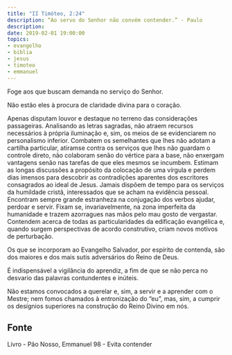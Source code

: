 ```yaml
---
title: "II Timóteo, 2:24"
description: “Ao servo do Senhor não convém contender.” - Paulo
description: 
date: 2019-02-01 19:00:00
topics: 
- evangelho
- biblia
- jesus
- timoteo
- emmanuel
---
```


Foge aos que buscam demanda no serviço do Senhor.

Não estão eles à procura de claridade divina para o coração.

Apenas disputam louvor e destaque no terreno das considerações
passageiras. Analisando as letras sagradas, não atraem recursos necessários à própria
iluminação e, sim, os meios de se evidenciarem no personalismo inferior. Combatem
os semelhantes que lhes não adotam a cartilha particular, atiram­se contra os
serviços que lhes não guardam o controle direto, não colaboram senão do vértice
para a base, não enxergam vantagens senão nas tarefas de que eles mesmos se
incumbem. Estimam as longas discussões a propósito da colocação de uma vírgula e
perdem dias imensos para descobrir as contradições aparentes dos escritores
consagrados ao ideal de Jesus. Jamais dispõem de tempo para os serviços da
humildade cristã, interessados que se acham na evidência pessoal. Encontram
sempre grande estranheza na conjugação dos verbos ajudar, perdoar e servir. Fixam­
se, invariavelmente, na zona imperfeita da humanidade e trazem azorragues nas
mãos pelo mau gosto de vergastar. Contendem acerca de todas as particularidades da
edificação evangélica e, quando surgem perspectivas de acordo construtivo, criam
novos motivos de perturbação.

Os que se incorporam ao Evangelho Salvador, por espírito de contenda, são
dos maiores e dos mais sutis adversários do Reino de Deus.

É indispensável a vigilância do aprendiz, a fim de que se não perca no
desvario das palavras contundentes e inúteis.

Não estamos convocados a querelar e, sim, a servir e a aprender com o
Mestre; nem fomos chamados à entronização do “eu”, mas, sim, a cumprir os
desígnios superiores na construção do Reino Divino em nós.



## Fonte
Livro - Pão Nosso, Emmanuel
98 - Evita contender
